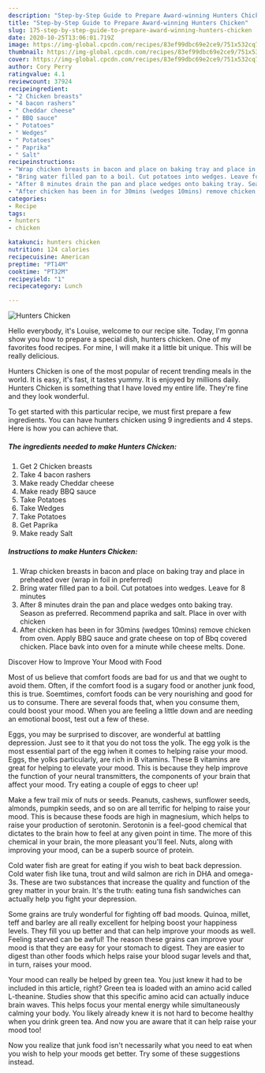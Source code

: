 ```yaml
---
description: "Step-by-Step Guide to Prepare Award-winning Hunters Chicken"
title: "Step-by-Step Guide to Prepare Award-winning Hunters Chicken"
slug: 175-step-by-step-guide-to-prepare-award-winning-hunters-chicken
date: 2020-10-25T13:06:01.719Z
image: https://img-global.cpcdn.com/recipes/83ef99dbc69e2ce9/751x532cq70/hunters-chicken-recipe-main-photo.jpg
thumbnail: https://img-global.cpcdn.com/recipes/83ef99dbc69e2ce9/751x532cq70/hunters-chicken-recipe-main-photo.jpg
cover: https://img-global.cpcdn.com/recipes/83ef99dbc69e2ce9/751x532cq70/hunters-chicken-recipe-main-photo.jpg
author: Cory Perry
ratingvalue: 4.1
reviewcount: 37924
recipeingredient:
- "2 Chicken breasts"
- "4 bacon rashers"
- " Cheddar cheese"
- " BBQ sauce"
- " Potatoes"
- " Wedges"
- " Potatoes"
- " Paprika"
- " Salt"
recipeinstructions:
- "Wrap chicken breasts in bacon and place on baking tray and place in preheated over (wrap in foil in preferred)"
- "Bring water filled pan to a boil. Cut potatoes into wedges. Leave for 8 minutes"
- "After 8 minutes drain the pan and place wedges onto baking tray. Season as preferred. Recommend paprika and salt. Place in over with chicken"
- "After chicken has been in for 30mins (wedges 10mins) remove chicken from oven. Apply BBQ sauce and grate cheese on top of Bbq covered chicken. Place bavk into oven for a minute while cheese melts. Done."
categories:
- Recipe
tags:
- hunters
- chicken

katakunci: hunters chicken 
nutrition: 124 calories
recipecuisine: American
preptime: "PT14M"
cooktime: "PT32M"
recipeyield: "1"
recipecategory: Lunch

---
```



![Hunters Chicken](https://img-global.cpcdn.com/recipes/83ef99dbc69e2ce9/751x532cq70/hunters-chicken-recipe-main-photo.jpg)

Hello everybody, it's Louise, welcome to our recipe site. Today, I'm gonna show you how to prepare a special dish, hunters chicken. One of my favorites food recipes. For mine, I will make it a little bit unique. This will be really delicious.



Hunters Chicken is one of the most popular of recent trending meals in the world. It is easy, it's fast, it tastes yummy. It is enjoyed by millions daily. Hunters Chicken is something that I have loved my entire life. They're fine and they look wonderful.


To get started with this particular recipe, we must first prepare a few ingredients. You can have hunters chicken using 9 ingredients and 4 steps. Here is how you can achieve that.

<!--inarticleads1-->

##### The ingredients needed to make Hunters Chicken:

1. Get 2 Chicken breasts
1. Take 4 bacon rashers
1. Make ready  Cheddar cheese
1. Make ready  BBQ sauce
1. Take  Potatoes
1. Take  Wedges
1. Take  Potatoes
1. Get  Paprika
1. Make ready  Salt




<!--inarticleads2-->

##### Instructions to make Hunters Chicken:

1. Wrap chicken breasts in bacon and place on baking tray and place in preheated over (wrap in foil in preferred)
1. Bring water filled pan to a boil. Cut potatoes into wedges. Leave for 8 minutes
1. After 8 minutes drain the pan and place wedges onto baking tray. Season as preferred. Recommend paprika and salt. Place in over with chicken
1. After chicken has been in for 30mins (wedges 10mins) remove chicken from oven. Apply BBQ sauce and grate cheese on top of Bbq covered chicken. Place bavk into oven for a minute while cheese melts. Done.




Discover How to Improve Your Mood with Food


Most of us believe that comfort foods are bad for us and that we ought to avoid them. Often, if the comfort food is a sugary food or another junk food, this is true. Soemtimes, comfort foods can be very nourishing and good for us to consume. There are several foods that, when you consume them, could boost your mood. When you are feeling a little down and are needing an emotional boost, test out a few of these.

Eggs, you may be surprised to discover, are wonderful at battling depression. Just see to it that you do not toss the yolk. The egg yolk is the most essential part of the egg iwhen it comes to helping raise your mood. Eggs, the yolks particularly, are rich in B vitamins. These B vitamins are great for helping to elevate your mood. This is because they help improve the function of your neural transmitters, the components of your brain that affect your mood. Try eating a couple of eggs to cheer up!

Make a few trail mix of nuts or seeds. Peanuts, cashews, sunflower seeds, almonds, pumpkin seeds, and so on are all terrific for helping to raise your mood. This is because these foods are high in magnesium, which helps to raise your production of serotonin. Serotonin is a feel-good chemical that dictates to the brain how to feel at any given point in time. The more of this chemical in your brain, the more pleasant you'll feel. Nuts, along with improving your mood, can be a superb source of protein.

Cold water fish are great for eating if you wish to beat back depression. Cold water fish like tuna, trout and wild salmon are rich in DHA and omega-3s. These are two substances that increase the quality and function of the grey matter in your brain. It's the truth: eating tuna fish sandwiches can actually help you fight your depression. 

Some grains are truly wonderful for fighting off bad moods. Quinoa, millet, teff and barley are all really excellent for helping boost your happiness levels. They fill you up better and that can help improve your moods as well. Feeling starved can be awful! The reason these grains can improve your mood is that they are easy for your stomach to digest. They are easier to digest than other foods which helps raise your blood sugar levels and that, in turn, raises your mood.

Your mood can really be helped by green tea. You just knew it had to be included in this article, right? Green tea is loaded with an amino acid called L-theanine. Studies show that this specific amino acid can actually induce brain waves. This helps focus your mental energy while simultaneously calming your body. You likely already knew it is not hard to become healthy when you drink green tea. And now you are aware that it can help raise your mood too!

Now you realize that junk food isn't necessarily what you need to eat when you wish to help your moods get better. Try  some  of  these  suggestions  instead.

